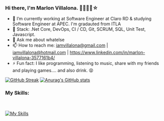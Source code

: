 ### Hi there, I'm Marlon Villalona. 👋🧑🏻‍💻☆

<!--
**Marlon-Vipe/Marlon-Vipe** is a ✨ _special_ ✨ repository because its `README.md` (this file) appears on your GitHub profile.

Here are some ideas to get you started:
-->
- 🔭 I’m currently working at Software Engineer at Claro RD & studying Software Engineer at APEC. I'm gradauted from ITLA
- 🌱 Stack: .Net Core, DevOps, CI / CD, Git, SCRUM, SQL, Unit Test, Javascript.
- 💬 Ask me about whatelse
- 📫 How to reach me: iamvillalona@gmail.com | iamvillalona@hotmail.com | https://www.linkedin.com/in/marlon-villalona-3577161b4/ 
- ⚡ Fun fact: I like programming, listening to music, share with my friends and playing games.... and also drink. 😝
<!-- 👯 I’m looking to collaborate on 
- 🤔 I’m looking for help with -->
<!--😄 Pronouns: -->
[![GitHub Streak](https://streak-stats.demolab.com?user=Marlon-Vipe&theme=ads-juicy-fresh)](https://git.io/streak-stats)
[![Anurag's GitHub stats](https://github-readme-stats.vercel.app/api?username=Marlon-Vipe&show_icons=true&theme=dark)](https://github.com/anuraghazra/github-readme-stats)

### My  Skills:
</br>

[![My Skills](https://skillicons.dev/icons?i=html,css,js,dotnet,angular,azure,bootstrap,linux,ts,wordpress)](https://skillicons.dev)
